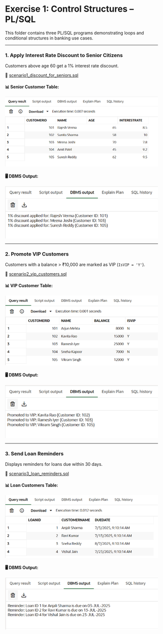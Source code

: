 # Exercise 1: Control Structures – PL/SQL

This folder contains three PL/SQL programs demonstrating loops and conditional structures in banking use cases.

---

### 1. Apply Interest Rate Discount to Senior Citizens

Customers above age 60 get a 1% interest rate discount.

🔗 [scenario1_discount_for_seniors.sql](./scenario1_discount_for_seniors.sql)

#### 📊 Senior Customer Table:
![Senior Customer Table](./Senior_Customer_Table.png)

#### 🖥️ DBMS Output:
![DBMS Output](./output1_discount.png)



---

### 2. Promote VIP Customers

Customers with a balance > ₹10,000 are marked as VIP (`IsVIP = 'Y'`).

🔗 [scenario2_vip_customers.sql](./scenario2_vip_customers.sql)

#### 📊 VIP Customer Table:
![VIP Customer Table](./Vip_Customer_Table.png)

#### 🖥️ DBMS Output:
![DBMS Output](./output2_vip.png)

---

### 3. Send Loan Reminders

Displays reminders for loans due within 30 days.

🔗 [scenario3_loan_reminders.sql](./scenario3_loan_reminders.sql)

#### 📊 Loan Customers Table:
![Loan Customers Table](./Loan_Customers_Table.png)

#### 🖥️ DBMS Output:
![DBMS Output](./output3_reminders.png)
